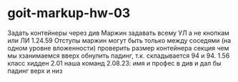 # goit-markup-hw-03

Задать контейнеры через див
Маржин задавать всему УЛ а не кнопкам или ЛИ 1.24.59
Отступы маржин могут быть только между соседями (на одном уровне вложенности)
проверить размер контейнера
секция чем мы хзанимаемся вверх обнулить падинг, т.к. складывается 94 и 94. 1.56
класс хидден 2.01
наша команд 2.08.23: имя и профес в див и дал бы падинг верх и низ
